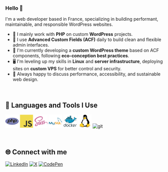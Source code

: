 ### Hello 👋

I'm a web developer based in France, specializing in building performant, maintainable, and responsible WordPress websites.

- 🔧 I mainly work with **PHP** on custom **WordPress** projects.
- 🎯 I use **Advanced Custom Fields (ACF)** daily to build clean and flexible admin interfaces.
- 🌱 I'm currently developing a **custom WordPress theme** based on ACF components, following **eco-conception best practices**.
- 🖥️ I'm leveling up my skills in **Linux** and **server infrastructure**, deploying sites on **custom VPS** for better control and security.
- 💬 Always happy to discuss performance, accessibility, and sustainable web design.

<br>

## 🚀 Languages and Tools I Use

<p>
  <img src="https://raw.githubusercontent.com/devicons/devicon/master/icons/php/php-original.svg" alt="php" width="42" height="42"/>
  <img src="https://raw.githubusercontent.com/devicons/devicon/master/icons/javascript/javascript-original.svg" alt="javascript" width="42" height="42"/>
  <img src="https://raw.githubusercontent.com/devicons/devicon/master/icons/sass/sass-original.svg" alt="sass" width="42" height="42"/>
  <img src="https://raw.githubusercontent.com/devicons/devicon/master/icons/mysql/mysql-original-wordmark.svg" alt="mysql" width="42" height="42"/>
  <img src="https://raw.githubusercontent.com/devicons/devicon/master/icons/docker/docker-original-wordmark.svg" alt="docker" width="42" height="42"/>
  <img src="https://raw.githubusercontent.com/devicons/devicon/master/icons/linux/linux-original.svg" alt="linux" width="42" height="42"/>
  <img src="https://www.vectorlogo.zone/logos/git-scm/git-scm-icon.svg" alt="git" width="42" height="42"/>
</p>

<br>

## 🌐 Connect with me

[![LinkedIn](https://img.shields.io/badge/LinkedIn-%230077B5.svg?&style=for-the-badge&logo=linkedin&logoColor=white)](https://www.linkedin.com/in/jonathan-scapin)  [![X](https://img.shields.io/badge/X-%23181717.svg?&style=for-the-badge&logo=x&logoColor=white)](https://twitter.com/jonathan_scapin)  [![CodePen](https://img.shields.io/badge/CodePen-black?style=for-the-badge&logo=codepen&logoColor=white)](https://codepen.io/jofr38)
